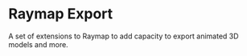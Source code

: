 # Raymap Export

A set of extensions to Raymap to add capacity to export animated 3D models and more.